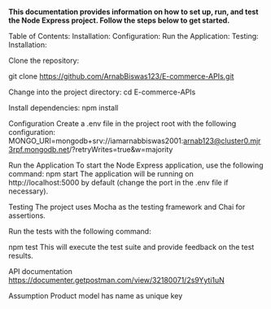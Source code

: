 **This documentation provides information on how to set up, run, and test the Node Express project. Follow the steps below to get started.**


Table of Contents:
Installation:
Configuration:
Run the Application:
Testing:
Installation:

Clone the repository:

git clone https://github.com/ArnabBiswas123/E-commerce-APIs.git

Change into the project directory:
cd E-commerce-APIs


Install dependencies:
npm install


Configuration
Create a .env file in the project root with the following configuration:
MONGO_URI=mongodb+srv://iamarnabbiswas2001:arnab123@cluster0.mjr3rpf.mongodb.net/?retryWrites=true&w=majority


Run the Application
To start the Node Express application, use the following command:
npm start
The application will be running on http://localhost:5000 by default (change the port in the .env file if necessary).

Testing
The project uses Mocha as the testing framework and Chai for assertions.

Run the tests with the following command:

npm test
This will execute the test suite and provide feedback on the test results.

API documentation 
https://documenter.getpostman.com/view/32180071/2s9Yyti1uN


Assumption
Product model has name as unique key
